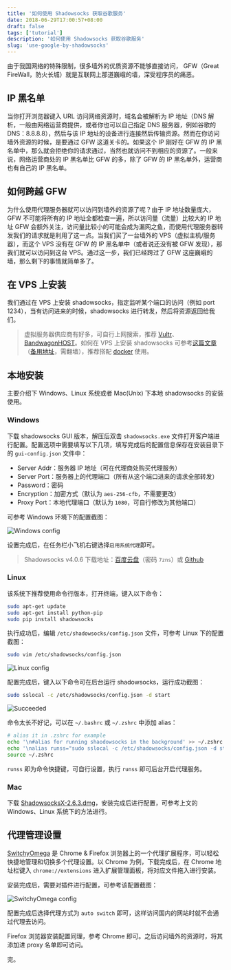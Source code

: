 ```yaml
---
title: '如何使用 Shadowsocks 获取谷歌服务'
date: 2018-06-29T17:00:57+08:00
draft: false
tags: ['tutorial']
description: '如何使用 Shadowsocks 获取谷歌服务'
slug: 'use-google-by-shadowsocks'
---
```


由于我国网络的特殊限制，很多墙外的优质资源不能够直接访问， GFW（Great FireWall，防火长城）就是互联网上那道巍峨的墙，深受程序员的痛恶。

## IP 黑名单

当你打开浏览器键入 URL 访问网络资源时，域名会被解析为 IP 地址（DNS 解析，一般由网络运营商提供，或者你也可以自己指定 DNS 服务器，例如谷歌的 DNS：8.8.8.8），然后与该 IP 地址的设备进行连接然后传输资源。然而在你访问墙外资源的时候，是要通过 GFW 这道关卡的。如果这个 IP 刚好在 GFW 的 IP 黑名单中，那么就会拒绝你的请求通过，当然也就访问不到相应的资源了。一般来说，网络运营商处的 IP 黑名单比 GFW 的多，除了 GFW 的 IP 黑名单外，运营商也有自己的 IP 黑名单。

## 如何跨越 GFW

为什么使用代理服务器就可以访问到墙外的资源了呢？由于 IP 地址数量庞大，GFW 不可能将所有的 IP 地址全都检查一遍，所以访问量（流量）比较大的 IP 地址 GFW 会额外关注，访问量比较小的可能会成为漏网之鱼，而使用代理服务器转发我们的请求就是利用了这一点。当我们买了一台墙外的 VPS（虚拟主机/服务器），而这个 VPS 没有在 GFW 的 IP 黑名单中（或者说还没有被 GFW 发现），那我们就可以访问到这台 VPS。通过这一步，我们已经跨过了 GFW 这座巍峨的墙，那么剩下的事情就简单多了。

## 在 VPS 上安装

我们通过在 VPS 上安装 shadowsocks，指定监听某个端口的访问（例如 port 1234），当有访问进来的时候，shadowsocks 进行转发，然后将资源返回给我们。

> 虚拟服务器供应商有好多，可自行上网搜索，推荐 [Vultr](https://www.vultr.com/)、[BandwagonHOST](https://bandwagonhost.com/)。如何在 VPS 上安装 shadowsocks 可参考[这篇文章](https://zoomyale.com/2016/vultr_and_ss/)（[备用地址](https://shorturl.at/dhvKT)，需翻墙），推荐搭配 [docker](https://www.docker.com/) 使用。

## 本地安装

主要介绍下 Windows、Linux 系统或者 Mac(Unix) 下本地 shadowsocks 的安装使用。

### Windows

下载 shadowsocks GUI 版本，解压后双击 `shadowsocks.exe` 文件打开客户端进行配置。配置选项中需要填写以下几项，填写完成后的配置信息保存在安装目录下的 `gui-config.json` 文件中：

- Server Addr：服务器 IP 地址（可在代理商处购买代理服务）
- Server Port：服务器上的代理端口（所有从这个端口进来的请求全部转发）
- Password：密码
- Encryption：加密方式（默认为 `aes-256-cfb`，不需要更改）
- Proxy Port：本地代理端口（默认为 `1080`，可自行修改为其他端口）

可参考 Windows 环境下的配置截图：

![Windows config](https://i.loli.net/2017/11/04/59fd9e1b2cc3d.png)

设置完成后，在任务栏小飞机右键选择`启用系统代理`即可。

> Shadowsocks v4.0.6 下载地址：[百度云盘](http://pan.baidu.com/s/1i5f8sa5)（密码 `7zns`）或 [Github](https://github.com/shadowsocks/shadowsocks-windows/releases/download/4.0.6/Shadowsocks-4.0.6.zip)

### Linux

该系统下推荐使用命令行版本，打开终端，键入以下命令：

```sh
sudo apt-get update
sudo apt-get install python-pip
sudo pip install shadowsocks
```

执行成功后，编辑 `/etc/shadowsocks/config.json` 文件，可参考 Linux 下的配置截图：

```bash
sudo vim /etc/shadowsocks/config.json
```

![Linux config](https://i.loli.net/2017/11/04/59fda605f346d.jpg)

配置完成后，键入以下命令可在后台运行 shadowsocks，运行成功截图：

```bash
sudo sslocal -c /etc/shadowsocks/config.json -d start
```

![Succeeded](https://i.loli.net/2017/11/04/59fdb0a5ca920.jpg)

命令太长不好记，可以在 `~/.bashrc` 或 `~/.zshrc` 中添加 alias：

```sh
# alias it in .zshrc for example
echo '\n#alias for running shaodowsocks in the background' >> ~/.zshrc
echo '\nalias runss="sudo sslocal -c /etc/shadowsocks/config.json -d start"' >> ~/.zshrc
source ~/.zshrc
```

`runss` 即为命令快捷键，可自行设置，执行 `runss` 即可后台开启代理服务。

### Mac

下载 [ShadowsocksX-2.6.3.dmg](https://jaist.dl.sourceforge.net/project/shadowsocksgui/dist/ShadowsocksX-2.6.3.dmg)，安装完成后进行配置，可参考上文的 Windows、Linux 系统下的方法进行。

## 代理管理设置

[SwitchyOmega](https://www.switchyomega.com/) 是 Chrome & Firefox 浏览器上的一个代理扩展程序，可以轻松快捷地管理和切换多个代理设置。以 Chrome 为例，下载完成后，在 Chrome 地址栏键入 `chrome://extensions` 进入扩展管理面板，将对应文件拖入进行安装。

安装完成后，需要对插件进行配置，可参考该配置截图：

![SwitchyOmega config](https://i.loli.net/2017/11/04/59fdcd8c2cd99.png)

配置完成后选择代理方式为 `auto switch` 即可，这样访问国内的网站时就不会通过代理去访问。

Firefox 浏览器安装配置同理，参考 Chrome 即可。之后访问墙外的资源时，将其添加进 proxy 名单即可访问。

完。
